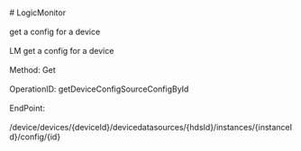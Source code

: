 <br>#     LogicMonitor</br>
<br>get a config for a device</br>
<br>LM get a config for a device</br>
<br>Method: Get</br>
<br>OperationID: getDeviceConfigSourceConfigById</br>
<br>EndPoint:</br>
<br>/device/devices/{deviceId}/devicedatasources/{hdsId}/instances/{instanceId}/config/{id}</br>
